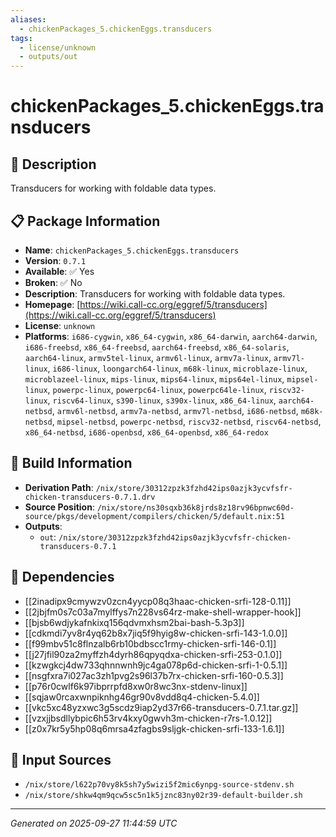 ```yaml
---
aliases:
  - chickenPackages_5.chickenEggs.transducers
tags:
  - license/unknown
  - outputs/out
---
```


# chickenPackages_5.chickenEggs.transducers

## 📝 Description

Transducers for working with foldable data types.

## 📋 Package Information

- **Name**: `chickenPackages_5.chickenEggs.transducers`
- **Version**: `0.7.1`
- **Available**: ✅ Yes
- **Broken**: ✅ No
- **Description**: Transducers for working with foldable data types.
- **Homepage**: [https://wiki.call-cc.org/eggref/5/transducers](https://wiki.call-cc.org/eggref/5/transducers)
- **License**: `unknown`
- **Platforms**: `i686-cygwin`, `x86_64-cygwin`, `x86_64-darwin`, `aarch64-darwin`, `i686-freebsd`, `x86_64-freebsd`, `aarch64-freebsd`, `x86_64-solaris`, `aarch64-linux`, `armv5tel-linux`, `armv6l-linux`, `armv7a-linux`, `armv7l-linux`, `i686-linux`, `loongarch64-linux`, `m68k-linux`, `microblaze-linux`, `microblazeel-linux`, `mips-linux`, `mips64-linux`, `mips64el-linux`, `mipsel-linux`, `powerpc-linux`, `powerpc64-linux`, `powerpc64le-linux`, `riscv32-linux`, `riscv64-linux`, `s390-linux`, `s390x-linux`, `x86_64-linux`, `aarch64-netbsd`, `armv6l-netbsd`, `armv7a-netbsd`, `armv7l-netbsd`, `i686-netbsd`, `m68k-netbsd`, `mipsel-netbsd`, `powerpc-netbsd`, `riscv32-netbsd`, `riscv64-netbsd`, `x86_64-netbsd`, `i686-openbsd`, `x86_64-openbsd`, `x86_64-redox`

## 🔧 Build Information

- **Derivation Path**: `/nix/store/30312zpzk3fzhd42ips0azjk3ycvfsfr-chicken-transducers-0.7.1.drv`
- **Source Position**: `/nix/store/ns30sqxb36k8jrds8z18rv96bpnwc60d-source/pkgs/development/compilers/chicken/5/default.nix:51`
- **Outputs**:
  - `out`:  `/nix/store/30312zpzk3fzhd42ips0azjk3ycvfsfr-chicken-transducers-0.7.1`

## 🔗 Dependencies

- [[2inadipx9cmywzv0zcn4yycp08q3haac-chicken-srfi-128-0.11]]
- [[2jbjfm0s7c03a7mylffys7n228vs64rz-make-shell-wrapper-hook]]
- [[bjsb6wdjykafnkixq156qdvmxhsm2bai-bash-5.3p3]]
- [[cdkmdi7yv8r4yq62b8x7jiq5f9hyig8w-chicken-srfi-143-1.0.0]]
- [[f99mbv51c8flnzalb6rb10bdbscc1rmy-chicken-srfi-146-0.1]]
- [[j27jfil90za2myffzh4dyrh86qpyqdxa-chicken-srfi-253-0.1.0]]
- [[kzwgkcj4dw733qhnnwnh9jc4ga078p6d-chicken-srfi-1-0.5.1]]
- [[nsgfxra7i027ac3zh1pvg2s96l37b7rx-chicken-srfi-160-0.5.3]]
- [[p76r0cwlf6k97ibprrpfd8xw0r8wc3nx-stdenv-linux]]
- [[sqjaw0rcaxwnpiknhg46gr90v8vdd8q4-chicken-5.4.0]]
- [[vkc5xc48yzxwc3g5scdz9iap2yd37r66-transducers-0.7.1.tar.gz]]
- [[vzxjjbsdllybpic6h53rv4kxy0gwvh3m-chicken-r7rs-1.0.12]]
- [[z0x7kr5y5hp08q6mrsa4zfagbs9sljgk-chicken-srfi-133-1.6.1]]

## 📁 Input Sources

- `/nix/store/l622p70vy8k5sh7y5wizi5f2mic6ynpg-source-stdenv.sh`
- `/nix/store/shkw4qm9qcw5sc5n1k5jznc83ny02r39-default-builder.sh`

---
*Generated on 2025-09-27 11:44:59 UTC*
